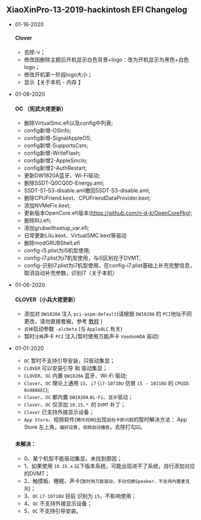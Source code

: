 ## XiaoXinPro-13-2019-hackintosh EFI Changelog
- 01-16-2020
  #### Clover
    - 去除-v；
    - 修改因删除主题后开机显示白色背景+logo：改为开机显示为黑色+白色logo；
    - 修改开机第一阶段logo大小；
    - 显示【关于本机 - 内存 】

- 01-08-2020
  #### OC （宪武大佬更新）
    - 删除VirtualSmc.efi以及config中列表;
    - config新增-OSInfo;
    - config新增-SignalAppleOS;
    - config新增-SupportsCsm;
    - config新增-WriteFlash;
    - config新增2-AppleSmcIo;
    - config新增2-AuthRestart;
    - 更新DW1820A蓝牙、Wi-Fi驱动;
    - 删除SSDT-Q0CQ0D-Energy.aml;
    - SSDT-S1-S3-disable.aml撤回SSDT-S3-disable.aml;
    - 删除CPUFriend.kext、CPUFriendDataProvider.kext;
    - 添加NVMeFix.kext;
    - 更新版本OpenCore.efi版本(https://github.com/n-d-k/OpenCorePkg);
    - 删除RU.efi;
    - 添加grubwithsetup_var.efi;
    - 日常更新Lilu.kext、VirtualSMC.kext等驱动
    - 删除modGRUBShell.efi
    - config-i5.plist为i5机型使用;
    - config-i7.plist为i7机型使用，与i5区别在于DVMT;
    - config-识别i7.plist为i7机型使用，在config-i7.plist基础上补充完整信息，取消自动补充参数，识别i7（关于本机）

- 01-06-2020  
  #### CLOVER（小兵大佬更新）
  - 添加对 `DW1820A` 注入 `pci-aspm-default`(请根据 `DW1820A` 的 `PCI`地址不同更改，请勿直接套搬，参考 [教程](https://blog.daliansky.net/DW1820A_BCM94350ZAE-driver-inserts-the-correct-posture.html) )
  - `去掉`启动参数 `-alcbeta` (与 `AppleALC` 有关)
  - 暂时`注释`声卡 `PCI` 注入(暂时使用万能声卡 `VoodooHDA` 驱动)

- 01-01-2020  
  - `OC` 暂时不支持引导安装，只驱动集显；
  - `CLOVER` 可以安装引导 和 驱动集显；
  - `CLOVER`、`OC` 内置 `DW1820A` 蓝牙、Wi-Fi 驱动;
  - `Clover`、`OC` 理论上通用 `i5`、`i7` (`i7-10710U` 仿冒 `i5 - 10210U` 的 `CPUID`: `0x0806EC`);
  - `Clover`、`OC` 都内置 `DW1820A` `Wi-Fi`、`蓝牙`驱动；
  - `Clover`、`OC` 仅添加 `10.15.* `的 `DVMT` 补丁；
  - `Clover` 已支持外接显示设备；
  - `App Store`、视频软件(`腾讯视频`)出现`鼠标卡断问题`的暂时解决方法：
   App Store 左上角，`偏好设置`，`视频自动播放`，去除打勾☑️。
  #### 未解决：
  - 0、某个机型不能驱动集显，未找到原因；
  - 1、如果使用 `10.15.x` 以下版本系统，可能出现进不了系统，自行添加对应的DVMT；
  - 2、触摸板、睡眠、声卡(`暂时用万能驱动，手动切换Speaker，不支持内置麦克风`)；
  - 3、`OC`  `i7-10710U` 目前 识别为 `i5`，不影响使用；
  - 4、`OC` 不支持外接显示设备；
  - 5、`OC` 不支持引导安装。